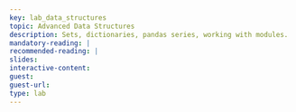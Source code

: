 ```yaml
---
key: lab_data_structures
topic: Advanced Data Structures
description: Sets, dictionaries, pandas series, working with modules.
mandatory-reading: |
recommended-reading: |
slides: 
interactive-content:
guest:
guest-url:
type: lab
---
```







